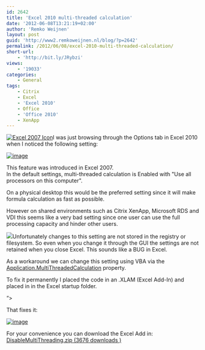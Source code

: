 ```yaml
---
id: 2642
title: 'Excel 2010 multi-threaded calculation'
date: '2012-06-08T13:21:19+02:00'
author: 'Remko Weijnen'
layout: post
guid: 'http://www2.remkoweijnen.nl/blog/?p=2642'
permalink: /2012/06/08/excel-2010-multi-threaded-calculation/
short-url:
    - 'http://bit.ly/JRybzi'
views:
    - '19033'
categories:
    - General
tags:
    - Citrix
    - Excel
    - 'Excel 2010'
    - Office
    - 'Office 2010'
    - XenApp
---
```


[![Excel 2007 Icon](http://192.168.40.25:8081/wp-content/uploads/2012/01/image_thumb10.png "Excel 2007 Icon")](http://192.168.40.25:8081/wp-content/uploads/2012/01/image10.png)I was just browsing through the Options tab in Excel 2010 when I noticed the following setting:

[![image](http://192.168.40.25:8081/wp-content/uploads/2012/06/image_thumb2.png "image")](http://192.168.40.25:8081/wp-content/uploads/2012/06/image2.png)

This feature was introduced in Excel 2007.   
In the default settings, multi-threaded calculation is Enabled with "Use all processors on this computer".

On a physical desktop this would be the preferred setting since it will make formula calculation as fast as possible.

However on shared environments such as Citrix XenApp, Microsoft RDS and VDI this seems like a very bad setting since one user can use the full processing capacity and hinder other users.

![](http://farm1.staticflickr.com/113/282707058_02305d3cce_z.jpg?zz=1)Unfortunately changes to this setting are not stored in the registry or filesystem. So even when you change it through the GUI the settings are not retained when you close Excel. This sounds like a BUG in Excel.

As a workaround we can change this setting using VBA via the [Application.MultiThreadedCalculation](http://msdn.microsoft.com/en-us/library/ff835198.aspx) property.

To fix it permanently I placed the code in an .XLAM (Excel Add-In) and placed in in the Excel startup folder.

“&gt;

That fixes it:

[![image](http://192.168.40.25:8081/wp-content/uploads/2012/06/image_thumb3.png "image")](http://192.168.40.25:8081/wp-content/uploads/2012/06/image3.png)

For your convenience you can download the Excel Add in: [ DisableMultiThreading.zip (3676 downloads ) ](http://192.168.40.25:8081/download/disablemultithreading-zip/?tmstv=1726048919 "Version 1.0")